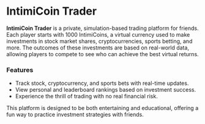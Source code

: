 # IntimiCoin Trader

**IntimiCoin Trader** is a private, simulation-based trading platform for friends. Each player starts with 1000 IntimiCoins, a virtual currency used to make investments in stock market shares, cryptocurrencies, sports betting, and more. The outcomes of these investments are based on real-world data, allowing players to compete to see who can achieve the best virtual returns.

### Features
- Track stock, cryptocurrency, and sports bets with real-time updates.
- View personal and leaderboard rankings based on investment success.
- Experience the thrill of trading with no real financial risk.

This platform is designed to be both entertaining and educational, offering a fun way to practice investment strategies with friends. 
